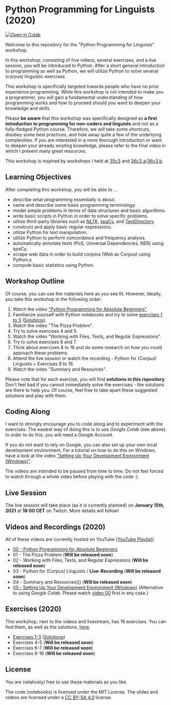 # Python Programming for Linguists (2020)

[![Open in Colab](https://colab.research.google.com/assets/colab-badge.svg)](https://colab.research.google.com/github/IngoKl/python-programming-for-linguists/)

Welcome to this repository for the "Python Programming for Linguists" workshop.

In this workshop, consisting of five videos, several exercises, and a live session, you will be introduced to Python. After a short general introduction to programming as well as Python, we will utilize Python to solve several (corpus) linguistic exercises.

This workshop is specifically targeted towards people who have no prior experience programming. While this workshop is not intended to make you a programmer, you will gain a fundamental understanding of how programming works and how to proceed should you want to deepen your knowledge and skills.

Please **be aware** that this workshop was specifically designed as **a first introduction to programming for non-coders and linguists** and not as a fully-fledged Python course. Therefore, we will take some shortcuts, disobey some best practices, and hide away quite a few of the underlying complexities. If you are interested in a more thorough introduction or want to deepen your already existing knowledge, please refer to the final video in which I present many great resources.

This workshop is inspired by workshops I held at [35c3](https://events.ccc.de/congress/2018/wiki/index.php/Session:(Python)_Programming_for_Absolute_Beginners) and [36c3 a](https://events.ccc.de/congress/2019/wiki/index.php/Session:Python_Programming_for_Absolute_Beginners)/[36c3 b](https://events.ccc.de/congress/2019/wiki/index.php/Session:Introduction_to_Natural_Language_Processing).

## Learning Objectives

After completing this workshop, you will be able to ...

* describe what programming essentially is about.
* name and describe some basic programming terminology.
* model simple problems in terms of data structures and basic algorithms.
* write basic scripts in Python in order to solve specific problems.
* utilize third-party libraries such as [NLTK](https://www.nltk.org), [spaCy](https://spacy.io), and [TextDirectory](https://github.com/IngoKl/textdirectory).
* construct and apply basic regular expressions.
* utilize Python for text manipulation.
* utilize Python to perform concordance and frequency analysis.
* automatically annotate texts (PoS, Universal Dependencies, NER) using spaCy.
* scrape web data in order to build corpora (Web as Corpus) using Python.s
* compute basic statistics using Python.

## Workshop Outline

Of course, you can use the materials here as you see fit. However, ideally, you take this workshop in the following order:

1. Watch the video ["Python Programming for Absolute Beginners"](https://www.youtube.com/watch?v=172xwKhvoIk).
2. Familiarize yourself with Python notebooks and try to solve [exercises 1 to 3](https://github.com/IngoKl/python-programming-for-linguists/blob/main/2020/exercises/Exercises%201-3.pdf) ([Solutions](https://github.com/IngoKl/python-programming-for-linguists/blob/main/2020/exercises/Solutions_Exercises_1_3.ipynb)).
3. Watch the video "The Pizza Problem".
4. Try to solve exercises 4 and 5.
5. Watch the video "Working with Files, Texts, and Regular Expressions".
6. Try to solve exercises 6 and 7.
7. Think about exercises 8 to 16 and do some research on how you could approach these problems.
8. Attend the live session or watch the recording - Python for (Corpus) Linguists + Exercises 8 to 16.
9. Watch the video "Summary and Resources".

Please note that for each exercise, you will find **solutions in this repository**. Don't feel bad if you cannot immediately solve the exercises - the solutions are there to help you. Of course, feel free to take apart these suggested solutions and play with them.

## Coding Along

I want to strongly encourage you to code along and to experiment with the exercises. The easiest way of doing this is to use *Google Colab* (see above). In order to do this, you will need a Google Account.

If you do not want to rely on Google, you can also set up your own local development environment. For a tutorial on how to do this on Windows, have a look at the video ["Setting Up Your Development Environment (Windows)"](https://www.youtube.com/watch?v=xrXEouns3fg).

The videos are intended to be paused from time to time. Do not feel forced to watch through a whole video before playing with the code :).

## Live Session

The live session will take place (as it is currently planned) on **January 15th, 2021** at **18:00 CET** on Twitch. More details will follow!

## Videos and Recordings (2020)

All of these videos are currently hosted on YouTube ([YouTube Playlist](https://www.youtube.com/playlist?list=PLG6oHk0SZfBxRIegm0QvzDvmumma7grp5)).

* [00 - Python Programming for Absolute Beginners](https://www.youtube.com/watch?v=172xwKhvoIk)
* 01 - The Pizza Problem (**Will be released soon**)
* 02 - Working with Files, Texts, and Regular Expressions (**Will be released soon**)
* 03 - Python for (Corpus) Linguists / **Live-Recording** (**Will be released soon**)
* 04 - Summary and Resources]() (**Will be released soon**)
* [05 - Setting Up Your Development Environment (Windows)](https://www.youtube.com/watch?v=xrXEouns3fg) (Alternative to using *Google Colab*. Please watch [video 00](https://www.youtube.com/watch?v=172xwKhvoIk) first in any case.)

## Exercises (2020)

This workshop, next to the videos and livestream, has 16 exercises. You can find them, as well as the solutions, [here](https://github.com/IngoKl/python-programming-for-linguists/tree/main/2020/exercises).

* [Exercises 1-3](https://github.com/IngoKl/python-programming-for-linguists/blob/main/2020/exercises/Exercises%201-3.pdf) ([Solutions](https://github.com/IngoKl/python-programming-for-linguists/blob/main/2020/exercises/Solutions_Exercises_1_3.ipynb))
* Exercises 4-5 (**Will be released soon**)
* Exercises 6-7 (**Will be released soon**)
* Exercises 8-16 (**Will be released soon**)

## License

You are (relatively) free to use these materials as you like.

The code (notebooks) is licensed under the MIT License. The slides and videos are licensed under a [CC BY-SA 4.0](https://creativecommons.org/licenses/by-sa/4.0) license.
